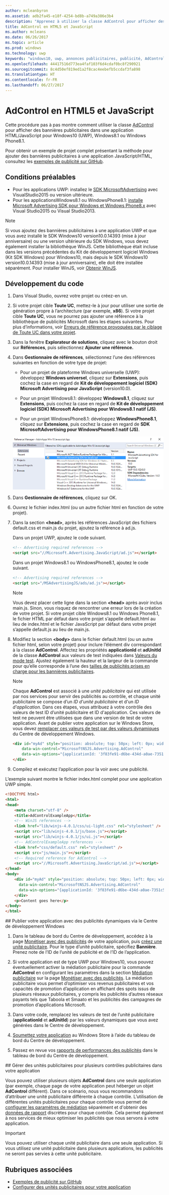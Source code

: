 ```yaml
---
author: mcleanbyron
ms.assetid: adb2fa45-e18f-4254-bd8b-a749a386e3b4
description: "Apprenez à utiliser la classe AdControl pour afficher des bannières pub. dans une app. HTML/JavaScript pour Windows10 (UWP), Windows8.1 ou Windows Phone8.1."
title: AdControl en HTML5 et JavaScript
ms.author: mcleans
ms.date: 06/26/2017
ms.topic: article
ms.prod: windows
ms.technology: uwp
keywords: "windows10, uwp, annonces publicitaires, publicité, AdControl, contrôle de publicité, javascript, HTML"
ms.openlocfilehash: 44417516d773ea4faf103f6d4cdaf0bc8f290921
ms.sourcegitcommit: 8c4d50ef819ed1a2f8cac4eebefb5ccdaf3fa898
ms.translationtype: HT
ms.contentlocale: fr-FR
ms.lasthandoff: 06/27/2017
---
```

# <a name="adcontrol-in-html-5-and-javascript"></a>AdControl en HTML5 et JavaScript

Cette procédure pas à pas montre comment utiliser la classe [AdControl](https://msdn.microsoft.com/library/windows/apps/microsoft.advertising.winrt.ui.adcontrol.aspx) pour afficher des bannières publicitaires dans une application HTML/JavaScript pour Windows10 (UWP), Windows8.1 ou Windows Phone8.1.

Pour obtenir un exemple de projet complet présentant la méthode pour ajouter des bannières publicitaires à une application JavaScript/HTML, consultez les [exemples de publicité sur GitHub](http://aka.ms/githubads).

## <a name="prerequisites"></a>Conditions préalables


* Pour les applications UWP: installez le [SDK MicrosoftAdvertising](http://aka.ms/ads-sdk-uwp) avec VisualStudio2015 ou version ultérieure.
* Pour les applicationsWindows8.1 ou WindowsPhone8.1: [installe Microsoft Advertising SDK pour Windows et Windows Phone8.x](http://aka.ms/store-8-sdk) avec Visual Studio2015 ou Visual Studio2013.

> [!NOTE]
> Si vous ajoutez des bannières publicitaires à une application UWP et que vous avez installé le SDK Windows10 version10.0.14393 (mise à jour anniversaire) ou une version ultérieure du SDK Windows, vous devez également installer la bibliothèque WinJS. Cette bibliothèque était incluse dans les versions précédentes du Kit de développement logiciel Windows (Kit SDK Windows) pour Windows10, mais depuis le SDK Windows10 version10.0.14393 (mise à jour anniversaire), elle doit être installée séparément. Pour installer WinJS, voir [Obtenir WinJS](http://try.buildwinjs.com/download/GetWinJS/).

## <a name="code-development"></a>Développement du code

1. Dans Visual Studio, ouvrez votre projet ou créez-en un.

2. Si votre projet cible **Toute UC**, mettez-le à jour pour utiliser une sortie de génération propre à l’architecture (par exemple, **x86**). Si votre projet cible **Toute UC**, vous ne pourrez pas ajouter une référence à la bibliothèque de publicités Microsoft dans les étapes suivantes. Pour plus d’informations, voir [Erreurs de référence provoquées par le ciblage de Toute UC dans votre projet](known-issues-for-the-advertising-libraries.md#reference_errors).

3.  Dans la fenêtre **Explorateur de solutions**, cliquez avec le bouton droit sur **Références**, puis sélectionnez **Ajouter une référence.**

4.  Dans **Gestionnaire de références**, sélectionnez l’une des références suivantes en fonction de votre type de projet:

    -   Pour un projet de plateforme Windows universelle (UWP): développez **Windows universel**, cliquez sur **Extensions**, puis cochez la case en regard de **Kit de développement logiciel (SDK) Microsoft Advertising pour JavaScript** (version10.0).

    -   Pour un projet Windows8.1: développez **Windows8.1**, cliquez sur **Extensions**, puis cochez la case en regard de **Kit de développement logiciel (SDK) Microsoft Advertising pour Windows8.1 natif (JS)**.

    -   Pour un projet WindowsPhone8.1: développez **WindowsPhone8.1**, cliquez sur **Extensions**, puis cochez la case en regard de **SDK MicrosoftAdvertising pour WindowsPhone8.1 natif (JS)**.

    ![javascriptaddreference](images/13-f7f6d6a6-161e-4f17-995d-1236d0b5d9f2.png)

5.  Dans **Gestionnaire de références**, cliquez sur OK.

6.  Ouvrez le fichier index.html (ou un autre fichier html en fonction de votre projet).

7.  Dans la section **&lt;head&gt;**, après les références JavaScript des fichiers default.css et main.js du projet, ajoutez la référence à ad.js.

    Dans un projet UWP, ajoutez le code suivant.

    ``` HTML
    <!-- Advertising required references -->
    <script src="//Microsoft.Advertising.JavaScript/ad.js"></script>
    ```

    Dans un projet Windows8.1 ou WindowsPhone8.1, ajoutez le code suivant.

    ``` HTML
    <!-- Advertising required references -->
    <script src="/MSAdvertisingJS/ads/ad.js"></script>
    ```

    > [!NOTE]
    > Vous devez placer cette ligne dans la section **&lt;head&gt;** après avoir inclus main.js. Sinon, vous risquez de rencontrer une erreur lors de la création de votre projet. Si votre projet cible Windows8.1 ou Windows Phone8.1, le fichier HTML par défaut dans votre projet s’appelle default.html au lieu de index.html et le fichier JavaScript par défaut dans votre projet s’appelle default.js au lieu de main.js.

8.  Modifiez la section **&lt;body&gt;** dans le fichier default.html (ou un autre fichier html, selon votre projet) pour inclure l’élément div correspondant à la classe **AdControl**. Affectez les propriétés **applicationId** et **adUnitId** de la classe **AdControl** aux valeurs de test indiquées dans [Valeurs du mode test](test-mode-values.md). Ajustez également la hauteur et la largeur de la commande pour qu’elle corresponde à l’une des [tailles de publicités prises en charge pour les bannières publicitaires](supported-ad-sizes-for-banner-ads.md).

    > [!NOTE]
    > Chaque **AdControl** est associé à une *unité publicitaire* qui est utilisée par nos services pour servir des publicités au contrôle, et chaque unité publicitaire se compose d’un *ID d'unité publicitaire* et d'un *ID d'application*. Dans ces étapes, vous attribuez à votre contrôle des valeurs de test ID d’unité publicitaire et ID d'application. Ces valeurs de test ne peuvent être utilisées que dans une version de test de votre application. Avant de publier votre application sur le Windows Store, vous devez [remplacer ces valeurs de test par des valeurs dynamiques](#release) du Centre de développement Windows.

    ``` HTML
    <div id="myAd" style="position: absolute; top: 50px; left: 0px; width: 300px; height: 250px; z-index: 1"
        data-win-control="MicrosoftNSJS.Advertising.AdControl"
        data-win-options="{applicationId: '3f83fe91-d6be-434d-a0ae-7351c5a997f1', adUnitId: 'test'}">
    </div>
    ```

9.  Compilez et exécutez l’application pour la voir avec une publicité.

L’exemple suivant montre le fichier index.html complet pour une application UWP simple.

``` HTML
<!DOCTYPE html>
<html>
<head>
    <meta charset="utf-8" />
    <title>AdControlExampleApp</title>
    <!-- WinJS references -->
    <link href="lib/winjs-4.0.1/css/ui-light.css" rel="stylesheet" />
    <script src="lib/winjs-4.0.1/js/base.js"></script>
    <script src="lib/winjs-4.0.1/js/ui.js"></script>
    <!-- AdControlExampleApp references -->
    <link href="css/default.css" rel="stylesheet" />
    <script src="js/main.js"></script>
    <!-- Required reference for AdControl -->
    <script src="//Microsoft.Advertising.JavaScript/ad.js"></script>
</head>
<body>
    <div id="myAd" style="position: absolute; top: 50px; left: 0px; width: 300px; height: 250px; z-index: 1"
      data-win-control="MicrosoftNSJS.Advertising.AdControl"
      data-win-options="{applicationId: '3f83fe91-d6be-434d-a0ae-7351c5a997f1', adUnitId: 'test'}">
    </div>
    <p>Content goes here</p>
</body>
</html>
```

<span id="release" />
## <a name="release-your-app-with-live-ads-using-windows-dev-center"></a>Publier votre application avec des publicités dynamiques via le Centre de développement Windows

1.  Dans le tableau de bord du Centre de développement, accédez à la page [Monétiser avec des publicités](../publish/monetize-with-ads.md) de votre application, puis [créez une unité publicitaire](../monetize/set-up-ad-units-in-your-app.md). Pour le type d’unité publicitaire, spécifiez **Bannière**. Prenez note de l’ID de l’unité de publicité et de l’ID de l’application.

2. Si votre application est de type UWP pour Windows10, vous pouvez éventuellement activer la médiation publicitaire pour la commande **AdControl** en configurant les paramètres dans la section [Médiation publicitaire](../publish/monetize-with-ads.md#mediation) sur la page [Monétiser avec des publicités](../publish/monetize-with-ads.md). La médiation publicitaire vous permet d’optimiser vos revenus publicitaires et vos capacités de promotion d’application en affichant des spots issus de plusieurs réseaux publicitaires, y compris les publicités d’autres réseaux payants tels que Taboola et Smaato et les publicités des campagnes de promotion d’applications Microsoft.

3.  Dans votre code, remplacez les valeurs de test de l’unité publicitaire (**applicationId** et **adUnitId**) par les valeurs dynamiques que vous avez générées dans le Centre de développement.

4.  [Soumettez votre application](../publish/app-submissions.md) au Windows Store à l’aide du tableau de bord du Centre de développement.

5.  Passez en revue vos [rapports de performances des publicités](../publish/advertising-performance-report.md) dans le tableau de bord du Centre de développement.             

<span id="manage" />
## <a name="manage-ad-units-for-multiple-ad-controls-in-your-app"></a>Gérer des unités publicitaires pour plusieurs contrôles publicitaires dans votre application

Vous pouvez utiliser plusieurs objets **AdControl** dans une seule application (par exemple, chaque page de votre application peut héberger un objet **AdControl** différent). Dans ce scénario, nous vous recommandons d’attribuer une unité publicitaire différente à chaque contrôle. L’utilisation de différentes unités publicitaires pour chaque contrôle vous permet de [configurer les paramètres de médiation](../publish/monetize-with-ads.md#mediation) séparément et d'obtenir des [données de rapport](../publish/advertising-performance-report.md) discrètes pour chaque contrôle. Cela permet également à nos services de mieux optimiser les publicités que nous servons à votre application.

> [!IMPORTANT]
> Vous pouvez utiliser chaque unité publicitaire dans une seule application. Si vous utilisez une unité publicitaire dans plusieurs applications, les publicités ne seront pas servies à cette unité publicitaire.

## <a name="related-topics"></a>Rubriques associées

* [Exemples de publicité sur GitHub](http://aka.ms/githubads)
* [Configurer des unités publicitaires pour votre application](../monetize/set-up-ad-units-in-your-app.md)
